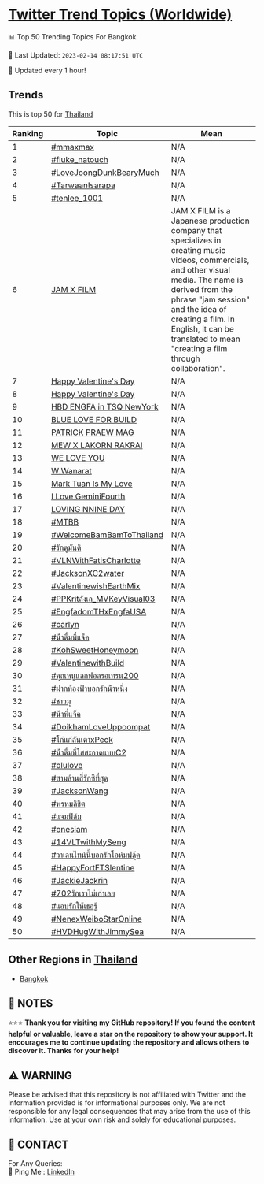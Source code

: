 [Twitter Trend Topics (Worldwide)](https://github.com/ErcinDedeoglu/Twitter-Trend-Topics)
==========


📊 Top 50 Trending Topics For Bangkok

📆 Last Updated: `2023-02-14 08:17:51 UTC`

🔧 Updated every 1 hour!


## Trends

This is top 50 for [Thailand](</Thailand>)

| Ranking | Topic | Mean |
| ------- | ------------ | ------------ |
| 1 | [#mmaxmax](http://twitter.com/search?q=%23mmaxmax) | N/A |
| 2 | [#fluke_natouch](http://twitter.com/search?q=%23fluke_natouch) | N/A |
| 3 | [#LoveJoongDunkBearyMuch](http://twitter.com/search?q=%23LoveJoongDunkBearyMuch) | N/A |
| 4 | [#TarwaanIsarapa](http://twitter.com/search?q=%23TarwaanIsarapa) | N/A |
| 5 | [#tenlee_1001](http://twitter.com/search?q=%23tenlee_1001) | N/A |
| 6 | [JAM X FILM](http://twitter.com/search?q=JAM+X+FILM) | JAM X FILM is a Japanese production company that specializes in creating music videos, commercials, and other visual media. The name is derived from the phrase "jam session" and the idea of creating a film. In English, it can be translated to mean "creating a film through collaboration". |
| 7 | [Happy Valentine's Day](http://twitter.com/search?q=Happy+Valentine%27s+Day) | N/A |
| 8 | [Happy Valentine's Day](http://twitter.com/search?q=Happy+Valentine%27s+Day) | N/A |
| 9 | [HBD ENGFA in TSQ NewYork](http://twitter.com/search?q=HBD+ENGFA+in+TSQ+NewYork) | N/A |
| 10 | [BLUE LOVE FOR BUILD](http://twitter.com/search?q=BLUE+LOVE+FOR+BUILD) | N/A |
| 11 | [PATRICK PRAEW MAG](http://twitter.com/search?q=PATRICK+PRAEW+MAG) | N/A |
| 12 | [MEW X LAKORN RAKRAI](http://twitter.com/search?q=MEW+X+LAKORN+RAKRAI) | N/A |
| 13 | [WE LOVE YOU](http://twitter.com/search?q=WE+LOVE+YOU) | N/A |
| 14 | [W.Wanarat](http://twitter.com/search?q=W.Wanarat) | N/A |
| 15 | [Mark Tuan Is My Love](http://twitter.com/search?q=Mark+Tuan+Is+My+Love) | N/A |
| 16 | [I Love GeminiFourth](http://twitter.com/search?q=I+Love+GeminiFourth) | N/A |
| 17 | [LOVING NNINE DAY](http://twitter.com/search?q=LOVING+NNINE+DAY) | N/A |
| 18 | [#MTBB](http://twitter.com/search?q=%23MTBB) | N/A |
| 19 | [#WelcomeBamBamToThailand](http://twitter.com/search?q=%23WelcomeBamBamToThailand) | N/A |
| 20 | [#รักดูมันดิ](http://twitter.com/search?q=%23%e0%b8%a3%e0%b8%b1%e0%b8%81%e0%b8%94%e0%b8%b9%e0%b8%a1%e0%b8%b1%e0%b8%99%e0%b8%94%e0%b8%b4) | N/A |
| 21 | [#VLNWithFatisCharlotte](http://twitter.com/search?q=%23VLNWithFatisCharlotte) | N/A |
| 22 | [#JacksonXC2water](http://twitter.com/search?q=%23JacksonXC2water) | N/A |
| 23 | [#ValentinewishEarthMix](http://twitter.com/search?q=%23ValentinewishEarthMix) | N/A |
| 24 | [#PPKritลังเล_MVKeyVisual03](http://twitter.com/search?q=%23PPKrit%e0%b8%a5%e0%b8%b1%e0%b8%87%e0%b9%80%e0%b8%a5_MVKeyVisual03) | N/A |
| 25 | [#EngfadomTHxEngfaUSA](http://twitter.com/search?q=%23EngfadomTHxEngfaUSA) | N/A |
| 26 | [#carlyn](http://twitter.com/search?q=%23carlyn) | N/A |
| 27 | [#น้ําดื่มพี่แจ็ค](http://twitter.com/search?q=%23%e0%b8%99%e0%b9%89%e0%b9%8d%e0%b8%b2%e0%b8%94%e0%b8%b7%e0%b9%88%e0%b8%a1%e0%b8%9e%e0%b8%b5%e0%b9%88%e0%b9%81%e0%b8%88%e0%b9%87%e0%b8%84) | N/A |
| 28 | [#KohSweetHoneymoon](http://twitter.com/search?q=%23KohSweetHoneymoon) | N/A |
| 29 | [#ValentinewithBuild](http://twitter.com/search?q=%23ValentinewithBuild) | N/A |
| 30 | [#คุณหนูแลกฟอลรอเทรน200](http://twitter.com/search?q=%23%e0%b8%84%e0%b8%b8%e0%b8%93%e0%b8%ab%e0%b8%99%e0%b8%b9%e0%b9%81%e0%b8%a5%e0%b8%81%e0%b8%9f%e0%b8%ad%e0%b8%a5%e0%b8%a3%e0%b8%ad%e0%b9%80%e0%b8%97%e0%b8%a3%e0%b8%99200) | N/A |
| 31 | [#ฝากท้องฟ้าบอกรักน้ําหนึ่ง](http://twitter.com/search?q=%23%e0%b8%9d%e0%b8%b2%e0%b8%81%e0%b8%97%e0%b9%89%e0%b8%ad%e0%b8%87%e0%b8%9f%e0%b9%89%e0%b8%b2%e0%b8%9a%e0%b8%ad%e0%b8%81%e0%b8%a3%e0%b8%b1%e0%b8%81%e0%b8%99%e0%b9%89%e0%b9%8d%e0%b8%b2%e0%b8%ab%e0%b8%99%e0%b8%b6%e0%b9%88%e0%b8%87) | N/A |
| 32 | [#ชาวมุ](http://twitter.com/search?q=%23%e0%b8%8a%e0%b8%b2%e0%b8%a7%e0%b8%a1%e0%b8%b8) | N/A |
| 33 | [#น้ําพี่แจ็ค](http://twitter.com/search?q=%23%e0%b8%99%e0%b9%89%e0%b9%8d%e0%b8%b2%e0%b8%9e%e0%b8%b5%e0%b9%88%e0%b9%81%e0%b8%88%e0%b9%87%e0%b8%84) | N/A |
| 34 | [#DoikhamLoveUppoompat](http://twitter.com/search?q=%23DoikhamLoveUppoompat) | N/A |
| 35 | [#โก๋แก่ลันเตาxPeck](http://twitter.com/search?q=%23%e0%b9%82%e0%b8%81%e0%b9%8b%e0%b9%81%e0%b8%81%e0%b9%88%e0%b8%a5%e0%b8%b1%e0%b8%99%e0%b9%80%e0%b8%95%e0%b8%b2xPeck) | N/A |
| 36 | [#น้ําดื่มที่ใสสะอาดแบบC2](http://twitter.com/search?q=%23%e0%b8%99%e0%b9%89%e0%b9%8d%e0%b8%b2%e0%b8%94%e0%b8%b7%e0%b9%88%e0%b8%a1%e0%b8%97%e0%b8%b5%e0%b9%88%e0%b9%83%e0%b8%aa%e0%b8%aa%e0%b8%b0%e0%b8%ad%e0%b8%b2%e0%b8%94%e0%b9%81%e0%b8%9a%e0%b8%9aC2) | N/A |
| 37 | [#olulove](http://twitter.com/search?q=%23olulove) | N/A |
| 38 | [#สามล้านสี่รักซีที่สุด](http://twitter.com/search?q=%23%e0%b8%aa%e0%b8%b2%e0%b8%a1%e0%b8%a5%e0%b9%89%e0%b8%b2%e0%b8%99%e0%b8%aa%e0%b8%b5%e0%b9%88%e0%b8%a3%e0%b8%b1%e0%b8%81%e0%b8%8b%e0%b8%b5%e0%b8%97%e0%b8%b5%e0%b9%88%e0%b8%aa%e0%b8%b8%e0%b8%94) | N/A |
| 39 | [#JacksonWang](http://twitter.com/search?q=%23JacksonWang) | N/A |
| 40 | [#พรหมลิขิต](http://twitter.com/search?q=%23%e0%b8%9e%e0%b8%a3%e0%b8%ab%e0%b8%a1%e0%b8%a5%e0%b8%b4%e0%b8%82%e0%b8%b4%e0%b8%95) | N/A |
| 41 | [#แจมฟิล์ม](http://twitter.com/search?q=%23%e0%b9%81%e0%b8%88%e0%b8%a1%e0%b8%9f%e0%b8%b4%e0%b8%a5%e0%b9%8c%e0%b8%a1) | N/A |
| 42 | [#onesiam](http://twitter.com/search?q=%23onesiam) | N/A |
| 43 | [#14VLTwithMySeng](http://twitter.com/search?q=%2314VLTwithMySeng) | N/A |
| 44 | [#วาเลนไทน์นี้บอกรักโอห์มฟลุ้ค](http://twitter.com/search?q=%23%e0%b8%a7%e0%b8%b2%e0%b9%80%e0%b8%a5%e0%b8%99%e0%b9%84%e0%b8%97%e0%b8%99%e0%b9%8c%e0%b8%99%e0%b8%b5%e0%b9%89%e0%b8%9a%e0%b8%ad%e0%b8%81%e0%b8%a3%e0%b8%b1%e0%b8%81%e0%b9%82%e0%b8%ad%e0%b8%ab%e0%b9%8c%e0%b8%a1%e0%b8%9f%e0%b8%a5%e0%b8%b8%e0%b9%89%e0%b8%84) | N/A |
| 45 | [#HappyFortFTSlentine](http://twitter.com/search?q=%23HappyFortFTSlentine) | N/A |
| 46 | [#JackieJackrin](http://twitter.com/search?q=%23JackieJackrin) | N/A |
| 47 | [#702รักเราไม่เก่าเลย](http://twitter.com/search?q=%23702%e0%b8%a3%e0%b8%b1%e0%b8%81%e0%b9%80%e0%b8%a3%e0%b8%b2%e0%b9%84%e0%b8%a1%e0%b9%88%e0%b9%80%e0%b8%81%e0%b9%88%e0%b8%b2%e0%b9%80%e0%b8%a5%e0%b8%a2) | N/A |
| 48 | [#แอบรักให้เธอรู้](http://twitter.com/search?q=%23%e0%b9%81%e0%b8%ad%e0%b8%9a%e0%b8%a3%e0%b8%b1%e0%b8%81%e0%b9%83%e0%b8%ab%e0%b9%89%e0%b9%80%e0%b8%98%e0%b8%ad%e0%b8%a3%e0%b8%b9%e0%b9%89) | N/A |
| 49 | [#NenexWeiboStarOnline](http://twitter.com/search?q=%23NenexWeiboStarOnline) | N/A |
| 50 | [#HVDHugWithJimmySea](http://twitter.com/search?q=%23HVDHugWithJimmySea) | N/A |



## Other Regions in [Thailand](</Thailand>)

* [Bangkok](</Thailand/Bangkok.md>)



## 📝 NOTES

⭐⭐⭐ **Thank you for visiting my GitHub repository! If you found the content helpful or valuable, leave a star on the repository to show your support. It encourages me to continue updating the repository and allows others to discover it. Thanks for your help!**


## ⚠️ WARNING

Please be advised that this repository is not affiliated with Twitter and the information provided is for informational purposes only. We are not responsible for any legal consequences that may arise from the use of this information. Use at your own risk and solely for educational purposes.


## 📨 CONTACT

 For Any Queries:  
            🏓 Ping Me : [LinkedIn](https://www.linkedin.com/in/ercindedeoglu/)
